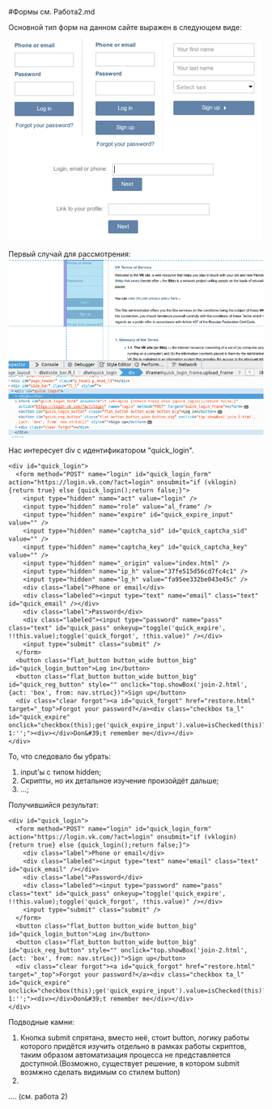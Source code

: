 #Формы
см. Работа2.md

Основной тип форм на данном сайте выражен в следующем виде:

![Forms](FormPic.png)

Первый случай для рассмотрения:
![1 type](1-01.png)

Нас интересует div с идентификатором "quick_login".

	<div id="quick_login">
	  <form method="POST" name="login" id="quick_login_form" action="https://login.vk.com/?act=login" onsubmit="if (vklogin) {return true} else {quick_login();return false;}">
	    <input type="hidden" name="act" value="login" />
	    <input type="hidden" name="role" value="al_frame" />
	    <input type="hidden" name="expire" id="quick_expire_input" value="" />
	    <input type="hidden" name="captcha_sid" id="quick_captcha_sid" value="" />
	    <input type="hidden" name="captcha_key" id="quick_captcha_key" value="" />
	    <input type="hidden" name="_origin" value="index.html" />
	    <input type="hidden" name="ip_h" value="37fe515d56cd7fc4c1" />
	    <input type="hidden" name="lg_h" value="fa95ee332be043e45c" />
	    <div class="label">Phone or email</div>
	    <div class="labeled"><input type="text" name="email" class="text" id="quick_email" /></div>
	    <div class="label">Password</div>
	    <div class="labeled"><input type="password" name="pass" class="text" id="quick_pass" onkeyup="toggle('quick_expire', !!this.value);toggle('quick_forgot', !this.value)" /></div>
	    <input type="submit" class="submit" />
	  </form>
	  <button class="flat_button button_wide button_big" id="quick_login_button">Log in</button>
	  <button class="flat_button button_wide button_big" id="quick_reg_button" style="" onclick="top.showBox('join-2.html', {act: 'box', from: nav.strLoc})">Sign up</button>
	  <div class="clear forgot"><a id="quick_forgot" href="restore.html" target="_top">Forgot your password?</a><div class="checkbox ta_l" id="quick_expire" onclick="checkbox(this);ge('quick_expire_input').value=isChecked(this)?1:'';"><div></div>Don&#39;t remember me</div></div>
	</div>

То, что следовало бы убрать:
1. input'ы с типом hidden;
2. Скрипты, но их детальное изучение произойдёт дальше;
3. ...;

Получившийся результат:

	<div id="quick_login">
	  <form method="POST" name="login" id="quick_login_form" action="https://login.vk.com/?act=login" onsubmit="if (vklogin) {return true} else {quick_login();return false;}">
	    <div class="label">Phone or email</div>
	    <div class="labeled"><input type="text" name="email" class="text" id="quick_email" /></div>
	    <div class="label">Password</div>
	    <div class="labeled"><input type="password" name="pass" class="text" id="quick_pass" onkeyup="toggle('quick_expire', !!this.value);toggle('quick_forgot', !this.value)" /></div>
	    <input type="submit" class="submit" />
	  </form>
	  <button class="flat_button button_wide button_big" id="quick_login_button">Log in</button>
	  <button class="flat_button button_wide button_big" id="quick_reg_button" style="" onclick="top.showBox('join-2.html', {act: 'box', from: nav.strLoc})">Sign up</button>
	  <div class="clear forgot"><a id="quick_forgot" href="restore.html" target="_top">Forgot your password?</a><div class="checkbox ta_l" id="quick_expire" onclick="checkbox(this);ge('quick_expire_input').value=isChecked(this)?1:'';"><div></div>Don&#39;t remember me</div></div>
	</div>

Подводные камни:
1. Кнопка submit спрятана, вместо неё, стоит button, логику работы которого придётся изучить отдельно в рамках работы скриптов, таким образом автоматизация процесса не представляется доступной.(Возможно, существует решение, в котором submit возмжно сделать видимым со стилем button)
2. 


.... (см. работа 2)
